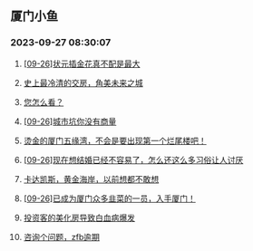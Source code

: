 ## 厦门小鱼 
### 2023-09-27 08:30:07

1. [[09-26]状元插金花真不配是最大](http://bbs.xmfish.com/read-htm-tid-18079407.html)

2. [史上最冷清的交房，角美未来之城](http://bbs.xmfish.com/read-htm-tid-18079388.html)

3. [您怎么看？](http://bbs.xmfish.com/read-htm-tid-18079301.html)

4. [[09-26]城市坑你没有商量](http://bbs.xmfish.com/read-htm-tid-18079295.html)

5. [烫金的厦门五缘湾，不会是要出现第一个烂尾楼吧！](http://bbs.xmfish.com/read-htm-tid-18079464.html)

6. [[09-26]现在想结婚已经不容易了，怎么还这么多习俗让人讨厌](http://bbs.xmfish.com/read-htm-tid-18079439.html)

7. [卡达凯斯，黄金海岸，以前想都不敢想](http://bbs.xmfish.com/read-htm-tid-18079463.html)

8. [[09-26]已成为厦门众多韭菜的一员，入手厦门！](http://bbs.xmfish.com/read-htm-tid-18079370.html)

9. [投资客的美化房导致白血病爆发](http://bbs.xmfish.com/read-htm-tid-18079361.html)

10. [咨询个问题，zfb逾期](http://bbs.xmfish.com/read-htm-tid-18079514.html)

